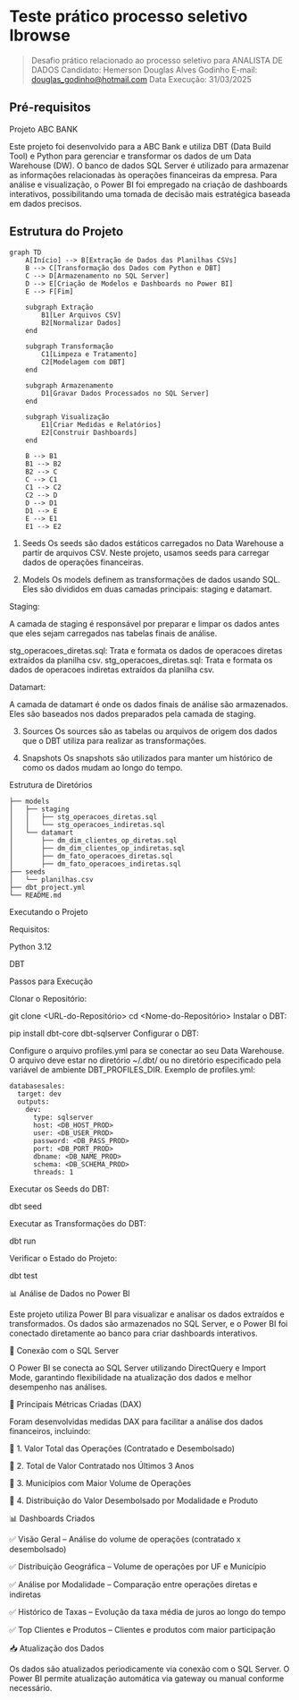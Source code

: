 
# Teste prático processo seletivo Ibrowse

> Desafio prático relacionado ao processo seletivo para ANALISTA DE DADOS 
> Candidato: Hemerson Douglas Alves Godinho
> E-mail: douglas_godinho@hotmail.com
> Data Execução: 31/03/2025

## Pré-requisitos 

Projeto ABC BANK

Este projeto foi desenvolvido para a ABC Bank e utiliza DBT (Data Build Tool) e Python para gerenciar e transformar os dados de um Data Warehouse (DW). O banco de dados SQL Server é utilizado para armazenar as informações relacionadas às operações financeiras da empresa. Para análise e visualização, o Power BI foi empregado na criação de dashboards interativos, possibilitando uma tomada de decisão mais estratégica baseada em dados precisos.

## Estrutura do Projeto

```mermaid
graph TD
    A[Início] --> B[Extração de Dados das Planilhas CSVs]
    B --> C[Transformação dos Dados com Python e DBT]
    C --> D[Armazenamento no SQL Server]
    D --> E[Criação de Modelos e Dashboards no Power BI]
    E --> F[Fim]

    subgraph Extração
        B1[Ler Arquivos CSV]
        B2[Normalizar Dados]
    end

    subgraph Transformação
        C1[Limpeza e Tratamento]
        C2[Modelagem com DBT]
    end

    subgraph Armazenamento
        D1[Gravar Dados Processados no SQL Server]
    end

    subgraph Visualização
        E1[Criar Medidas e Relatórios]
        E2[Construir Dashboards]
    end

    B --> B1
    B1 --> B2
    B2 --> C
    C --> C1
    C1 --> C2
    C2 --> D
    D --> D1
    D1 --> E
    E --> E1
    E1 --> E2
```
1. Seeds
Os seeds são dados estáticos carregados no Data Warehouse a partir de arquivos CSV. Neste projeto, usamos seeds para carregar dados de operações financeiras.

2. Models
Os models definem as transformações de dados usando SQL. Eles são divididos em duas camadas principais: staging e datamart.

Staging:

A camada de staging é responsável por preparar e limpar os dados antes que eles sejam carregados nas tabelas finais de análise.

stg_operacoes_diretas.sql: Trata e formata os dados de operacoes diretas extraídos da planilha csv.
stg_operacoes_diretas.sql: Trata e formata os dados de operacoes indiretas extraídos da planilha csv.

Datamart:

A camada de datamart é onde os dados finais de análise são armazenados. Eles são baseados nos dados preparados pela camada de staging.

3. Sources
Os sources são as tabelas ou arquivos de origem dos dados que o DBT utiliza para realizar as transformações.

4. Snapshots
Os snapshots são utilizados para manter um histórico de como os dados mudam ao longo do tempo.

Estrutura de Diretórios

```plaintext
├── models
│   ├── staging
│   │   ├── stg_operacoes_diretas.sql
│   │   └── stg_operacoes_indiretas.sql
│   └── datamart
│       ├── dm_dim_clientes_op_diretas.sql
│       ├── dm_dim_clientes_op_indiretas.sql
│       ├── dm_fato_operacoes_diretas.sql
│       ├── dm_fato_operacoes_indiretas.sql
├── seeds
│   └── planilhas.csv
├── dbt_project.yml
└── README.md
```


Executando o Projeto

Requisitos:

Python 3.12

DBT

Passos para Execução

Clonar o Repositório:

git clone <URL-do-Repositório>
cd <Nome-do-Repositório>
Instalar o DBT:

pip install dbt-core dbt-sqlserver
Configurar o DBT:

Configure o arquivo profiles.yml para se conectar ao seu Data Warehouse. O arquivo deve estar no diretório ~/.dbt/ ou no diretório especificado pela variável de ambiente DBT_PROFILES_DIR.
Exemplo de profiles.yml:

```plaintext
databasesales:
  target: dev
  outputs:
    dev:
      type: sqlserver
      host: <DB_HOST_PROD>
      user: <DB_USER_PROD>
      password: <DB_PASS_PROD>
      port: <DB_PORT_PROD>
      dbname: <DB_NAME_PROD>
      schema: <DB_SCHEMA_PROD>
      threads: 1
```
Executar os Seeds do DBT:

dbt seed

Executar as Transformações do DBT:

dbt run

Verificar o Estado do Projeto:

dbt test

📊 Análise de Dados no Power BI

Este projeto utiliza Power BI para visualizar e analisar os dados extraídos e transformados. Os dados são armazenados no SQL Server, e o Power BI foi conectado diretamente ao banco para criar dashboards interativos.

🔗 Conexão com o SQL Server

O Power BI se conecta ao SQL Server utilizando DirectQuery e Import Mode, garantindo flexibilidade na atualização dos dados e melhor desempenho nas análises.

📌 Principais Métricas Criadas (DAX)

Foram desenvolvidas medidas DAX para facilitar a análise dos dados financeiros, incluindo:

📌 1. Valor Total das Operações (Contratado e Desembolsado)

📌 2. Total de Valor Contratado nos Últimos 3 Anos

📌 3. Municípios com Maior Volume de Operações

📌 4. Distribuição do Valor Desembolsado por Modalidade e Produto

📊 Dashboards Criados

✅ Visão Geral – Análise do volume de operações (contratado x desembolsado)

✅ Distribuição Geográfica – Volume de operações por UF e Município

✅ Análise por Modalidade – Comparação entre operações diretas e indiretas

✅ Histórico de Taxas – Evolução da taxa média de juros ao longo do tempo

✅ Top Clientes e Produtos – Clientes e produtos com maior participação

📥 Atualização dos Dados

Os dados são atualizados periodicamente via conexão com o SQL Server. O Power BI permite atualização automática via gateway ou manual conforme necessário.





